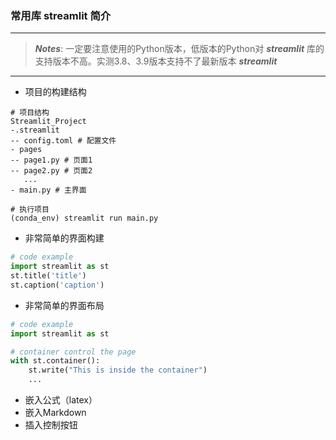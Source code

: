 ### 常用库 streamlit 简介

***
> ***Notes***: 一定要注意使用的Python版本，低版本的Python对 ***streamlit*** 库的支持版本不高。实测3.8、3.9版本支持不了最新版本 ***streamlit*** 
***

- 项目的构建结构
```shell
# 项目结构
Streamlit_Project
-.streamlit
-- config.toml # 配置文件
- pages
-- page1.py # 页面1
-- page2.py # 页面2
   ...
- main.py # 主界面
```

```shell
# 执行项目
(conda_env) streamlit run main.py
```

- 非常简单的界面构建

```python
# code example
import streamlit as st
st.title('title')
st.caption('caption')
```

- 非常简单的界面布局

```python
# code example
import streamlit as st

# container control the page
with st.container():
    st.write("This is inside the container")
    ...
```

- 嵌入公式（latex）
- 嵌入Markdown 
- 插入控制按钮

